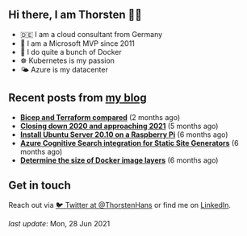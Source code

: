 ## Hi there, I am Thorsten 👋🏼

- 🇩🇪 I am a cloud consultant from Germany 
- 🔷 I am a Microsoft MVP since 2011
- 🐳 I do quite a bunch of Docker
- ☸️ Kubernetes is my passion
- 🌤 Azure is my datacenter

## Recent posts from [my blog](https://thorsten-hans.com) 

- **[Bicep and Terraform compared](https://thorsten-hans.com/bicep-and-terraform-compared/)** (2 months ago)
- **[Closing down 2020 and approaching 2021](https://thorsten-hans.com/closing-down-2020-and-approaching-2021/)** (5 months ago)
- **[Install Ubuntu Server 20.10 on a Raspberry Pi](https://thorsten-hans.com/install-ubuntu-server-20-10-on-a-raspberry-pi/)** (6 months ago)
- **[Azure Cognitive Search integration for Static Site Generators](https://thorsten-hans.com/azure-search-integration-for-static-site-generators/)** (6 months ago)
- **[Determine the size of Docker image layers](https://thorsten-hans.com/determine-the-size-of-docker-image-layers/)** (6 months ago)

## Get in touch

Reach out via [🐦 Twitter at @ThorstenHans](https://twitter.com/ThorstenHans) or find me on [LinkedIn](https://linkedin.com/in/ThorstenHans).

_last update_: Mon, 28 Jun 2021
